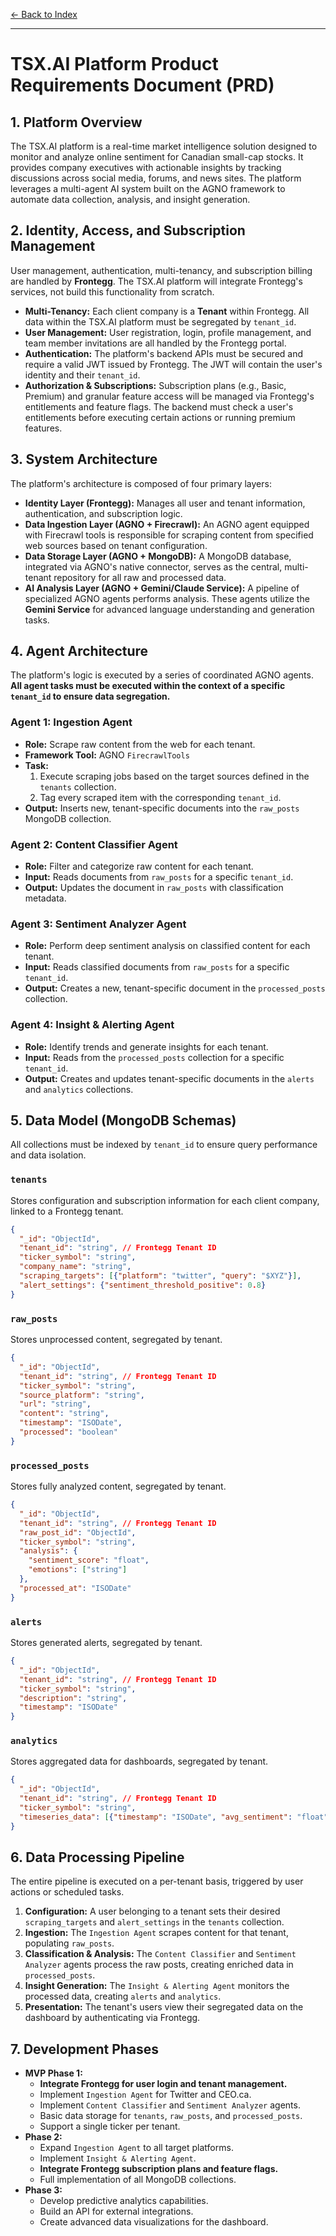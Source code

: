 [← Back to Index](index.md)

---

# TSX.AI Platform Product Requirements Document (PRD)

## 1. Platform Overview

The TSX.AI platform is a real-time market intelligence solution designed to monitor and analyze online sentiment for Canadian small-cap stocks. It provides company executives with actionable insights by tracking discussions across social media, forums, and news sites. The platform leverages a multi-agent AI system built on the AGNO framework to automate data collection, analysis, and insight generation.

## 2. Identity, Access, and Subscription Management

User management, authentication, multi-tenancy, and subscription billing are handled by **Frontegg**. The TSX.AI platform will integrate Frontegg's services, not build this functionality from scratch.

*   **Multi-Tenancy:** Each client company is a **Tenant** within Frontegg. All data within the TSX.AI platform must be segregated by `tenant_id`.
*   **User Management:** User registration, login, profile management, and team member invitations are all handled by the Frontegg portal.
*   **Authentication:** The platform's backend APIs must be secured and require a valid JWT issued by Frontegg. The JWT will contain the user's identity and their `tenant_id`.
*   **Authorization & Subscriptions:** Subscription plans (e.g., Basic, Premium) and granular feature access will be managed via Frontegg's entitlements and feature flags. The backend must check a user's entitlements before executing certain actions or running premium features.

## 3. System Architecture

The platform's architecture is composed of four primary layers:

*   **Identity Layer (Frontegg):** Manages all user and tenant information, authentication, and subscription logic.
*   **Data Ingestion Layer (AGNO + Firecrawl):** An AGNO agent equipped with Firecrawl tools is responsible for scraping content from specified web sources based on tenant configuration.
*   **Data Storage Layer (AGNO + MongoDB):** A MongoDB database, integrated via AGNO's native connector, serves as the central, multi-tenant repository for all raw and processed data.
*   **AI Analysis Layer (AGNO + Gemini/Claude Service):** A pipeline of specialized AGNO agents performs analysis. These agents utilize the **Gemini Service** for advanced language understanding and generation tasks.

## 4. Agent Architecture

The platform's logic is executed by a series of coordinated AGNO agents. **All agent tasks must be executed within the context of a specific `tenant_id` to ensure data segregation.**

### Agent 1: Ingestion Agent

*   **Role:** Scrape raw content from the web for each tenant.
*   **Framework Tool:** AGNO `FirecrawlTools`
*   **Task:**
    1.  Execute scraping jobs based on the target sources defined in the `tenants` collection.
    2.  Tag every scraped item with the corresponding `tenant_id`.
*   **Output:** Inserts new, tenant-specific documents into the `raw_posts` MongoDB collection.

### Agent 2: Content Classifier Agent

*   **Role:** Filter and categorize raw content for each tenant.
*   **Input:** Reads documents from `raw_posts` for a specific `tenant_id`.
*   **Output:** Updates the document in `raw_posts` with classification metadata.

### Agent 3: Sentiment Analyzer Agent

*   **Role:** Perform deep sentiment analysis on classified content for each tenant.
*   **Input:** Reads classified documents from `raw_posts` for a specific `tenant_id`.
*   **Output:** Creates a new, tenant-specific document in the `processed_posts` collection.

### Agent 4: Insight & Alerting Agent

*   **Role:** Identify trends and generate insights for each tenant.
*   **Input:** Reads from the `processed_posts` collection for a specific `tenant_id`.
*   **Output:** Creates and updates tenant-specific documents in the `alerts` and `analytics` collections.

## 5. Data Model (MongoDB Schemas)

All collections must be indexed by `tenant_id` to ensure query performance and data isolation.

### `tenants`
Stores configuration and subscription information for each client company, linked to a Frontegg tenant.
```json
{
  "_id": "ObjectId",
  "tenant_id": "string", // Frontegg Tenant ID
  "ticker_symbol": "string",
  "company_name": "string",
  "scraping_targets": [{"platform": "twitter", "query": "$XYZ"}],
  "alert_settings": {"sentiment_threshold_positive": 0.8}
}
```

### `raw_posts`
Stores unprocessed content, segregated by tenant.
```json
{
  "_id": "ObjectId",
  "tenant_id": "string", // Frontegg Tenant ID
  "ticker_symbol": "string",
  "source_platform": "string",
  "url": "string",
  "content": "string",
  "timestamp": "ISODate",
  "processed": "boolean"
}
```

### `processed_posts`
Stores fully analyzed content, segregated by tenant.
```json
{
  "_id": "ObjectId",
  "tenant_id": "string", // Frontegg Tenant ID
  "raw_post_id": "ObjectId",
  "ticker_symbol": "string",
  "analysis": {
    "sentiment_score": "float",
    "emotions": ["string"]
  },
  "processed_at": "ISODate"
}
```

### `alerts`
Stores generated alerts, segregated by tenant.
```json
{
  "_id": "ObjectId",
  "tenant_id": "string", // Frontegg Tenant ID
  "ticker_symbol": "string",
  "description": "string",
  "timestamp": "ISODate"
}
```

### `analytics`
Stores aggregated data for dashboards, segregated by tenant.
```json
{
  "_id": "ObjectId",
  "tenant_id": "string", // Frontegg Tenant ID
  "ticker_symbol": "string",
  "timeseries_data": [{"timestamp": "ISODate", "avg_sentiment": "float"}]
}
```

## 6. Data Processing Pipeline

The entire pipeline is executed on a per-tenant basis, triggered by user actions or scheduled tasks.

1.  **Configuration:** A user belonging to a tenant sets their desired `scraping_targets` and `alert_settings` in the `tenants` collection.
2.  **Ingestion:** The `Ingestion Agent` scrapes content for that tenant, populating `raw_posts`.
3.  **Classification & Analysis:** The `Content Classifier` and `Sentiment Analyzer` agents process the raw posts, creating enriched data in `processed_posts`.
4.  **Insight Generation:** The `Insight & Alerting Agent` monitors the processed data, creating `alerts` and `analytics`.
5.  **Presentation:** The tenant's users view their segregated data on the dashboard by authenticating via Frontegg.

## 7. Development Phases

*   **MVP Phase 1:**
    *   **Integrate Frontegg for user login and tenant management.**
    *   Implement `Ingestion Agent` for Twitter and CEO.ca.
    *   Implement `Content Classifier` and `Sentiment Analyzer` agents.
    *   Basic data storage for `tenants`, `raw_posts`, and `processed_posts`.
    *   Support a single ticker per tenant.
*   **Phase 2:**
    *   Expand `Ingestion Agent` to all target platforms.
    *   Implement `Insight & Alerting Agent`.
    *   **Integrate Frontegg subscription plans and feature flags.**
    *   Full implementation of all MongoDB collections.
*   **Phase 3:**
    *   Develop predictive analytics capabilities.
    *   Build an API for external integrations.
    *   Create advanced data visualizations for the dashboard.